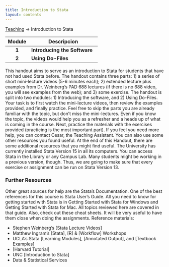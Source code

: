 ```yaml
---
title: Introduction to Stata
layout: contents
---
```


[Teaching](../../../teaching) &rarr; Introduction to Stata

| Module       | Descripcion  |
|:-------------:|--------------|
| **1**         | **Introducing the Software** &nbsp; <a href="https://crenteriam.github.io/training/stata/introducing-the-software/" style="color:black;"><i class="fas fa-folder-open" style="font-size:1em"></i></a> |
| **2**         | **Using Do-Files** &nbsp; <a href="https://crenteriam.github.io/training/stata/using-dofiles/" style="color:black;"><i class="fas fa-folder-open" style="font-size:1em"></i></a> |


This handout aims to serve as an introduction to Stata for students that have not had used Stata before. The handout contains three parts: 1) a series of short mini-lecture videos (5-6 minutes each); 2) extended lecture plus examples from Dr. Weinberg’s PAD 688 lectures (if there is no 688 video, you will see examples from the web); and 3) some exercise. The handout is split into two modules: 1) Introducing the software, and 2) Using Do-Files. Your task is to first watch the mini-lecture videos, then review the examples provided, and finally practice. Feel free to skip the parts you are already familiar with the topic, but don’t miss the mini-lectures. Even if you know the topic, the videos would help you as a refresher and a heads up of what is coming in the course. Next, practice the materials with the exercises provided (practicing is the most important part). If you feel you need more help, you can contact Cesar, the Teaching Assistant. You can also use some other resources you found useful. At the end of this Handout, there are some additional resources that you might find useful.
The University has currently installed Stata Version 15 in all its computers. You can access Stata in the Library or any Campus Lab. Many students might be working in a previous version, though. Thus, we are going to make sure that every exercise or assignment can be run on Stata Version 13.

### Further Resources

Other great sources for help are the Stata’s Documentation. One of the best references for this course is Stata User’s Guide. All you need to know for getting started with Stata is in Getting Started with Stata for Windows and Getting Started with Stata for Mac. All topics reviewed here are covered in that guide. Also, check out these cheat sheets. It will be very useful to have them close when doing the assignments.
Reference materials:

-	Stephen Weinberg’s [Stata Lecture Videos]
-	Matthew Ingram’s [Stata], [R] & [Workflow] Workshops
-	UCLA’s Stata [Learning Modules], [Annotated Output], and [Textbook Examples]
-	[Harvard Tutorial]
-	UNC [Introduction to Stata]
-	Data & Statistical Services
